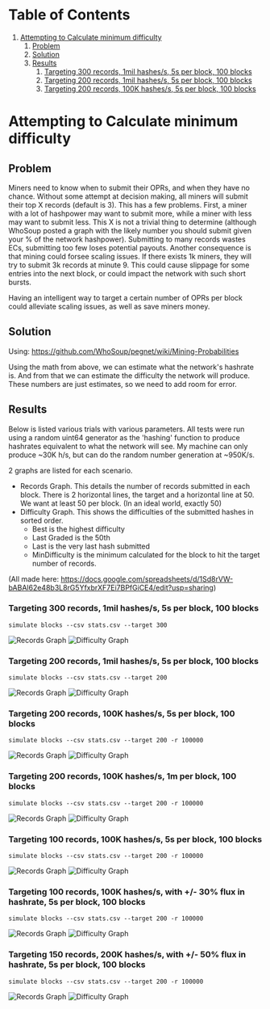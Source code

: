 <!-- ToC start -->
# Table of Contents

1. [Attempting to Calculate minimum difficulty](#attempting-to-calculate-minimum-difficulty)
   1. [Problem](#problem)
   1. [Solution](#solution)
   1. [Results](#results)
      1. [Targeting 300 records, 1mil hashes/s, 5s per block, 100 blocks](#targeting-300-records-1mil-hashes/s-5s-per-block-100-blocks)
      1. [Targeting 200 records, 1mil hashes/s, 5s per block, 100 blocks](#targeting-200-records-1mil-hashes/s-5s-per-block-100-blocks)
      1. [Targeting 200 records, 100K hashes/s, 5s per block, 100 blocks](#targeting-200-records-100k-hashes/s-5s-per-block-100-blocks)
<!-- ToC end -->


# Attempting to Calculate minimum difficulty

## Problem

Miners need to know when to submit their OPRs, and when they have no chance. Without some attempt at decision making, all miners will submit their top X records (default is 3). This has a few problems. First, a miner with a lot of hashpower may want to submit more, while a miner with less may want to submit less. This X is not a trivial thing to determine (although WhoSoup posted a graph with the likely number you should submit given your % of the network hashpower). Submitting to many records wastes ECs, submitting too few loses potential payouts. Another consequence is that mining could forsee scaling issues. If there exists 1k miners, they will try to submit 3k records at minute 9. This could cause slippage for some entries into the next block, or could impact the network with such short bursts.

Having an intelligent way to target a certain number of OPRs per block could alleviate scaling issues, as well as save miners money.

## Solution

Using: https://github.com/WhoSoup/pegnet/wiki/Mining-Probabilities

Using the math from above, we can estimate what the network's hashrate is. And from that we can estimate the difficulty the network will produce. These numbers are just estimates, so we need to add room for error.

## Results

Below is listed various trials with various parameters. All tests were run using a random uint64 generator as the 'hashing' function to produce hashrates equivalent to what the network will see. My machine can only produce ~30K h/s, but can do the random number generation at ~950K/s.

2 graphs are listed for each scenario.
 - Records Graph. This details the number of records submitted in each block. There is 2 horizontal lines, the target and a horizontal line at 50. We want at least 50 per block. (In an ideal world, exactly 50)
 - Difficulty Graph. This shows the difficulties of the submitted hashes in sorted order.
   - Best is the highest difficulty
   - Last Graded is the 50th
   - Last is the very last hash submitted
   - MinDifficulty is the minimum calculated for the block to hit the target number of records.
   
(All made here: https://docs.google.com/spreadsheets/d/1Sd8rVW-bABAl62e48b3L8rG5YfxbrXF7Ei7BPfGiCE4/edit?usp=sharing)

### Targeting 300 records, 1mil hashes/s, 5s per block, 100 blocks

`simulate blocks --csv stats.csv --target 300`

![Records Graph](results/t300_rU_b100_d5s_RECORDS.png "Records Graph")
![Difficulty Graph](results/t300_rU_b100_d5s_DIFFICULTY.png "Difficulty Graph")

### Targeting 200 records, 1mil hashes/s, 5s per block, 100 blocks

`simulate blocks --csv stats.csv --target 200`

![Records Graph](results/t200_rU_b100_d5s_RECORDS.png "Records Graph")
![Difficulty Graph](results/t200_rU_b100_d5s_DIFFICULTY.png "Difficulty Graph")

### Targeting 200 records, 100K hashes/s, 5s per block, 100 blocks

`simulate blocks --csv stats.csv --target 200 -r 100000`

![Records Graph](results/t200_r100k_b100_d5s_RECORDS.png "Records Graph")
![Difficulty Graph](results/t200_r100k_b100_d5s_DIFFICULTY.png "Difficulty Graph")


### Targeting 200 records, 100K hashes/s, 1m per block, 100 blocks

`simulate blocks --csv stats.csv --target 200 -r 100000`

![Records Graph](results/t200_r100k_b100_d1m_RECORDS.png "Records Graph")
![Difficulty Graph](results/t200_r100k_b100_d1m_DIFFICULTY.png "Difficulty Graph")

### Targeting 100 records, 100K hashes/s, 5s per block, 100 blocks

`simulate blocks --csv stats.csv --target 200 -r 100000`

![Records Graph](results/t100_r100k_b100_d5s_RECORDS.png "Records Graph")
![Difficulty Graph](results/t100_r100k_b100_d5s_DIFFICULTY.png "Difficulty Graph")

### Targeting 100 records, 100K hashes/s, with +/- 30% flux in hashrate,  5s per block, 100 blocks

`simulate blocks --csv stats.csv --target 200 -r 100000`

![Records Graph](results/t100_r100k_f30_b100_d5s_RECORDS.png "Records Graph")
![Difficulty Graph](results/t100_r100k_f30_b100_d5s_DIFFICULTY.png "Difficulty Graph")

### Targeting 150 records, 200K hashes/s, with +/- 50% flux in hashrate,  5s per block, 100 blocks

`simulate blocks --csv stats.csv --target 200 -r 100000`

![Records Graph](results/t150_r200k_f50_b100_d5s_RECORDS.png "Records Graph")
![Difficulty Graph](results/t150_r200k_f50_b100_d5s_DIFFICULTY.png "Difficulty Graph")